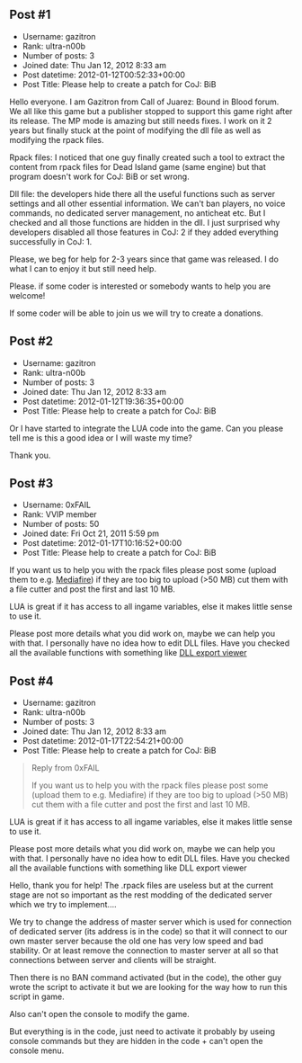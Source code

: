 ## Post #1
- Username: gazitron
- Rank: ultra-n00b
- Number of posts: 3
- Joined date: Thu Jan 12, 2012 8:33 am
- Post datetime: 2012-01-12T00:52:33+00:00
- Post Title: Please help to create a patch for CoJ: BiB

Hello everyone.
I am Gazitron from Call of Juarez: Bound in Blood forum.
We all like this game but a publisher stopped to support this game right after its release. 
The MP mode is amazing but still needs fixes. 
I work on it 2 years but finally stuck at the point of modifying the dll file as well as modifying the rpack files.

Rpack files: I noticed that one guy finally created such a tool to extract the content from rpack files for Dead Island game (same engine) but that program doesn't work for CoJ: BiB or set wrong. 

Dll file: the developers hide there all the useful functions such as server settings and all other essential information. We can't ban players, no voice commands, no dedicated server management, no anticheat etc. But I checked and all those functions are hidden in the dll. I just surprised why developers disabled all those features in CoJ: 2 if they added everything successfully in CoJ: 1. 

Please, we beg for help for 2-3 years since that game was released. I do what I can to enjoy it but still need help. 

Please. if some coder is interested or somebody wants to help you are welcome!

If some coder will be able to join us we will try to create a donations.
## Post #2
- Username: gazitron
- Rank: ultra-n00b
- Number of posts: 3
- Joined date: Thu Jan 12, 2012 8:33 am
- Post datetime: 2012-01-12T19:36:35+00:00
- Post Title: Please help to create a patch for CoJ: BiB

Or I have started to integrate the LUA code into the game. Can you please tell me is this a good idea or I will waste my time?

Thank you.
## Post #3
- Username: 0xFAIL
- Rank: VVIP member
- Number of posts: 50
- Joined date: Fri Oct 21, 2011 5:59 pm
- Post datetime: 2012-01-17T10:16:52+00:00
- Post Title: Please help to create a patch for CoJ: BiB

If you want us to help you with the rpack files please post some (upload them to e.g. [Mediafire](http://www.mediafire.com))
if they are too big to upload (>50 MB) cut them with a file cutter and post the first and last 10 MB.

LUA is great if it has access to all ingame variables, else it makes little sense to use it.

Please post more details what you did work on, maybe we can help you with that.
I personally have no idea how to edit DLL files.
Have you checked all the available functions with something like [DLL export viewer](http://www.nirsoft.net/utils/dll_export_viewer.html)
## Post #4
- Username: gazitron
- Rank: ultra-n00b
- Number of posts: 3
- Joined date: Thu Jan 12, 2012 8:33 am
- Post datetime: 2012-01-17T22:54:21+00:00
- Post Title: Please help to create a patch for CoJ: BiB

> Reply from 0xFAIL
>
> If you want us to help you with the rpack files please post some (upload them to e.g. Mediafire)
if they are too big to upload (>50 MB) cut them with a file cutter and post the first and last 10 MB.

LUA is great if it has access to all ingame variables, else it makes little sense to use it.

Please post more details what you did work on, maybe we can help you with that.
I personally have no idea how to edit DLL files.
Have you checked all the available functions with something like DLL export viewer

Hello, thank you for help!
The .rpack files are useless but at the current stage are not so important as the rest modding of the dedicated server which we try to implement.... 

We try to change the address of master server which is used for connection of dedicated server (its address is in the code) so that it will connect to our own master server because the old one has very low speed and bad stability. Or at least remove the connection to master server at all so that connections between server and clients will be straight. 

Then there is no BAN command activated (but in the code), the other guy wrote the script to activate it but we are looking for the way how to run this script in game. 

Also can't open the console to modify the game.

But everything is in the code, just need to activate it probably by useing console commands but they are hidden in the code + can't open the console menu.
